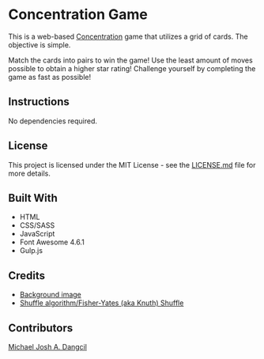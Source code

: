 # Concentration Game
This is a web-based [Concentration](https://en.wikipedia.org/wiki/Concentration_(card_game)) game that utilizes a grid of cards. The objective is simple.

Match the cards into pairs to win the game! Use the least amount of moves possible to obtain a higher star rating! Challenge yourself by completing the game as fast as possible!

## Instructions
No dependencies required.

## License
This project is licensed under the MIT License - see the [LICENSE.md](https://github.com/MichaelJoshDangcil/Concentration-Game/blob/master/LICENSE) file for more details.

## Built With
+ HTML
+ CSS/SASS
+ JavaScript
+ Font Awesome 4.6.1
+ Gulp.js

## Credits
+ [Background image](https://www.toptal.com/designers/subtlepatterns/geometry-2/)
+ [Shuffle algorithm/Fisher-Yates (aka Knuth) Shuffle](http://stackoverflow.com/a/2450976)

## Contributors
[Michael Josh A. Dangcil](https://github.com/MichaelJoshDangcil)

